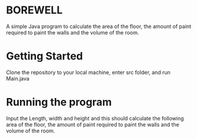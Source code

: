 # BOREWELL
A simple Java program to calculate the area of the floor, the amount of paint required to paint the walls and the volume of the room.
# Getting Started
Clone the repository to your local machine, enter src folder, and run Main.java
# Running the program
Input the Length, width and height and this should calculate the following area of the floor, the amount of paint required to paint the walls and the volume of the room.
